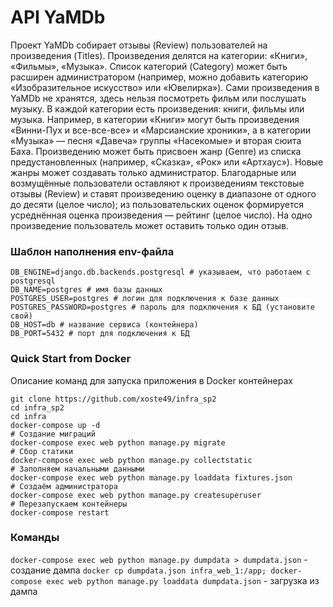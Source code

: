 # API YaMDb
Проект YaMDb собирает отзывы (Review) пользователей на произведения (Titles). Произведения делятся на категории: «Книги», «Фильмы», «Музыка». Список категорий (Category) может быть расширен администратором (например, можно добавить категорию «Изобразительное искусство» или «Ювелирка»).
Сами произведения в YaMDb не хранятся, здесь нельзя посмотреть фильм или послушать музыку.
В каждой категории есть произведения: книги, фильмы или музыка. Например, в категории «Книги» могут быть произведения «Винни-Пух и все-все-все» и «Марсианские хроники», а в категории «Музыка» — песня «Давеча» группы «Насекомые» и вторая сюита Баха.
Произведению может быть присвоен жанр (Genre) из списка предустановленных (например, «Сказка», «Рок» или «Артхаус»). Новые жанры может создавать только администратор.
Благодарные или возмущённые пользователи оставляют к произведениям текстовые отзывы (Review) и ставят произведению оценку в диапазоне от одного до десяти (целое число); из пользовательских оценок формируется усреднённая оценка произведения — рейтинг (целое число). На одно произведение пользователь может оставить только один отзыв.

### Шаблон наполнения env-файла
```
DB_ENGINE=django.db.backends.postgresql # указываем, что работаем с postgresql
DB_NAME=postgres # имя базы данных
POSTGRES_USER=postgres # логин для подключения к базе данных
POSTGRES_PASSWORD=postgres # пароль для подключения к БД (установите свой)
DB_HOST=db # название сервиса (контейнера)
DB_PORT=5432 # порт для подключения к БД
```

### Quick Start from Docker
Описание команд для запуска приложения в Docker контейнерах
```
git clone https://github.com/xoste49/infra_sp2
cd infra_sp2
cd infra
docker-compose up -d
# Создание миграций
docker-compose exec web python manage.py migrate
# Сбор статики
docker-compose exec web python manage.py collectstatic
# Заполняем начальными данными
docker-compose exec web python manage.py loaddata fixtures.json
# Создаём администратора
docker-compose exec web python manage.py createsuperuser
# Перезапускаем контейнеры
docker-compose restart
```

### Команды
`docker-compose exec web python manage.py dumpdata > dumpdata.json` - создание дампа
`docker cp dumpdata.json infra_web_1:/app; docker-compose exec web python manage.py loaddata dumpdata.json` - загрузка из дампа